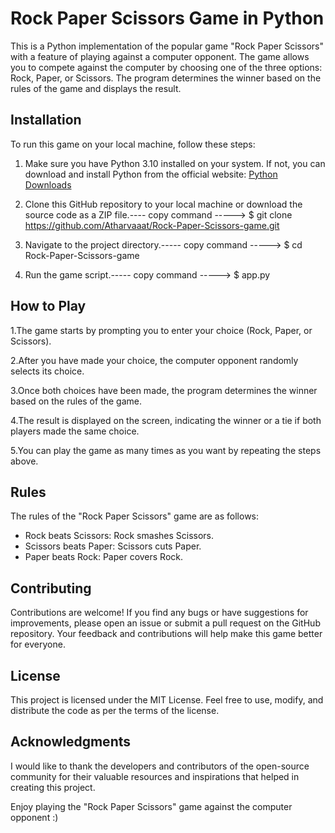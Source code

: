 # Rock Paper Scissors Game in Python 

This is a Python implementation of the popular game "Rock Paper Scissors" with a feature of playing against a computer opponent. The game allows you to compete against the computer by choosing one of the three options: Rock, Paper, or Scissors. The program determines the winner based on the rules of the game and displays the result.

## Installation
To run this game on your local machine, follow these steps:

1. Make sure you have Python 3.10 installed on your system. If not, you can download and install Python from the official      website: [Python Downloads](https://www.python.org/downloads/)

2. Clone this GitHub repository to your local machine or download the source code as a ZIP file.---- copy command ----->
   $ git clone https://github.com/Atharvaaat/Rock-Paper-Scissors-game.git
3. Navigate to the project directory.----- copy command ----->
   $ cd Rock-Paper-Scissors-game
4. Run the game script.----- copy command ----->
  $ app.py


## How to Play
1.The game starts by prompting you to enter your choice (Rock, Paper, or Scissors).

2.After you have made your choice, the computer opponent randomly selects its choice.

3.Once both choices have been made, the program determines the winner based on the rules of the game.

4.The result is displayed on the screen, indicating the winner or a tie if both players made the same choice.

5.You can play the game as many times as you want by repeating the steps above.

## Rules
The rules of the "Rock Paper Scissors" game are as follows:

* Rock beats Scissors: Rock smashes Scissors.
* Scissors beats Paper: Scissors cuts Paper.
* Paper beats Rock: Paper covers Rock.

## Contributing
Contributions are welcome! If you find any bugs or have suggestions for improvements, please open an issue or submit a pull request on the GitHub repository. Your feedback and contributions will help make this game better for everyone.

## License
This project is licensed under the MIT License. Feel free to use, modify, and distribute the code as per the terms of the license.

## Acknowledgments
I would like to thank the developers and contributors of the open-source community for their valuable resources and inspirations that helped in creating this project.


Enjoy playing the "Rock Paper Scissors" game against the computer opponent :)

